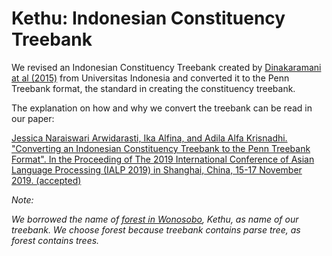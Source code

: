 # Kethu: Indonesian Constituency Treebank
We revised an Indonesian Constituency Treebank created by [Dinakaramani at al (2015)](https://github.com/famrashel/idn-treebank) from Universitas Indonesia and converted it to the Penn Treebank format, the standard in creating the constituency treebank.

The explanation on how and why we convert the treebank can be read in our paper:

[Jessica Naraiswari Arwidarasti, Ika Alfina, and Adila Alfa Krisnadhi. "Converting an Indonesian Constituency Treebank to the Penn Treebank Format". In the Proceeding of The 2019 International Conference of Asian Language Processing (IALP 2019) in Shanghai, China, 15-17 November 2019. (accepted)](https://www.researchgate.net/publication/335883745_Converting_an_Indonesian_Constituency_Treebank_to_the_Penn_Treebank_Format)


*Note:*

*We borrowed the name of [forest in Wonosobo](http://wiki-wisata.blogspot.com/2014/08/hutan-alas-kethu-wonogiri.html), Kethu, as name of our treebank. We choose forest because treebank contains parse tree, as forest contains trees.*
